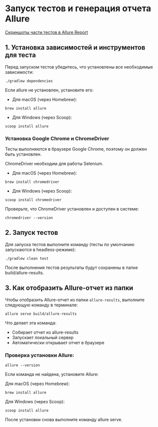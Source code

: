 # Запуск тестов и генерация отчета Allure
[Скриншоты части тестов в Allure Report](https://github.com/OAOblat/protei/issues/1)

## 1. Установка зависимостей и инструментов для теста
Перед запуском тестов убедитесь, что установлены все необходимые зависимости:

```
./gradlew dependencies
```

Если allure не установлен, установите его:

- Для macOS (через Homebrew):

```
brew install allure
```

- Для Windows (через Scoop):

```
scoop install allure
```
### Установка Google Chrome и ChromeDriver
Тесты выполняются в браузере Google Chrome, поэтому он должен быть установлен.

ChromeDriver необходим для работы Selenium.
- Для macOS (через Homebrew):
```agsl
brew install chromedriver
```

- Для Windows (через Scoop):
```agsl
scoop install chromedriver
```

Проверьте, что ChromeDriver установлен и доступен в системе:
```agsl
chromedriver --version
```

## 2. Запуск тестов

Для запуска тестов выполните команду (тесты по умолчанию запускаются в headless-режиме):

```
./gradlew clean test
```

После выполнения тестов результаты будут сохранены в папке build/allure-results.

## 3. Как отобразить Allure-отчет из папки

Чтобы отобразить Allure-отчет из папки `allure-results`, выполните следующую команду в терминале:

```
allure serve build/allure-results
```

Что делает эта команда:

- Собирает отчет из allure-results
- Запускает локальный сервер
- Автоматически открывает отчет в браузере

### Проверка установки Allure:

```
allure --version
```

Если команда не найдена, установите Allure:

Для macOS (через Homebrew):
```
brew install allure
```

Для Windows (через Scoop):
```
scoop install allure
```
После установки снова выполните команду allure serve.
